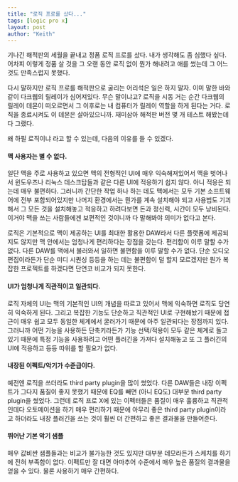 ```yaml
---
title: "로직 프로를 샀다..."
tags: [logic pro x]
layout: post
author: "Keith"
---
```


기나긴 해적판의 세월을 끝내고 정품 로직 프로를 샀다. 내가 생각해도 좀 심했다 싶다. 어차피 이렇게 정품 살 것을 그 오랜 동안 로직 없이 뭔가 해내려고 애를 썼는데 그 어느 것도 만족스럽지 못했다. 

다시 말하지만 로직 프로를 해적판으로 굴리는 어리석은 일은 하지 말자. 이미 말한 바와 같이 다크웹의 릴레이가 심어져있다. 무슨 말이냐고? 로직을 시동 거는 순간 다크웹의 릴레이 데몬이 떠오르면서 그 이후로는 내 컴퓨터가 릴레이 역할을 하게 된다는 거다. 로직을 종료시켜도 이 데몬은 살아있으니까. 재미삼아 해적판 버전 몇 개 테스트 해봤는데 다 그랬다.

왜 하필 로직이냐 라고 할 수 있는데, 다음의 이유를 들 수 있겠다.

#### 맥 사용자는 별 수 없다.

일단 맥을 주로 사용하고 있으면 맥의 전형적인 UI에 매우 익숙해져있어서 맥을 벗어나서 윈도우즈나 리눅스 데스크탑들과 같은 다른 UI에 적응하기 쉽지 않다. 아니 적응은 되는데 매우 불편하다. 그러니까 간단한 작업 하나 하는 데도 맥에서는 모두 기본 소프트웨어에 전부 포함되어있지만 나머지 환경에서는 뭔가를 계속 설치해야 되고 사용법도 기괴해서 그 모든 것을 설치해놓고 적응하고 하려다보면 돈과 정신력, 시간이 모두 낭비된다. 이거야 맥을 쓰는 사람들에겐 보편적인 것이니까 다 말해봐야 의미가 없다고 본다.

로직은 기본적으로 맥이 제공하는 UI를 최대한 활용한 DAW라서 다른 플랫폼에 제공되지도 않지만 맥 안에서는 엄청나게 편리하다는 장점을 갖는다. 편리함이 이루 말할 수가 없다. 다른 DAW를 맥에서 불러와서 일하면 불편함을 이루 말할 수가 없다. 단순 오디오 편집이라든가 단순 미디 시퀀싱 등등을 하는 데는 불편함이 덜 할지 모르겠지만 뭔가 복잡한 프로젝트를 하겠다면 단연코 비교가 되지 못한다.

#### UI가 엄청나게 직관적이고 일관되다.

로직 자체의 UI는 맥의 기본적인 UI의 개념을 따르고 있어서 맥에 익숙하면 로직도 당연히 익숙하게 된다. 그리고 복잡한 기능도 단순하고 직관적인 UI로 구현해놨기 때문에 접근이 매우 쉽고 모두 동일한 체계에서 굴러가기 때문에 아주 일관되다는 장점까지 있다. 그러니까 어떤 기능을 사용하든 단축키라든가 기능 선택/적용이 모두 같은 체계로 돌고 있기 때문에 특정 기능을 사용하려고 어떤 플러긴을 가져다 설치해놓고 또 그 플러긴의 UI에 적응하고 등등 따위를 할 필요가 없다.

#### 내장된 이펙트/악기가 수준급이다.

예전엔 로직을 쓰더라도 third party plugin을 많이 썼었다. 다른 DAW들은 내장 이펙트가 그다지 품질이 좋지 못했기 때문에 EQ를 빼면 (아니 EQ도) 대부분 third party plugin을 썼었다. 그런데 로직 프로 X에 있는 이펙터들은 품질이 매우 훌륭하고 직관적인데다 오토메이션을 하기 매우 편리하기 때문에 아무리 좋은 third party plugin이라고 하더라도 내장 플러긴을 쓰는 것이 훨씬 더 간편하고 좋은 결과물을 만들어준다.

#### 뛰어난 기본 악기 샘플

매우 값비싼 샘플들과는 비교가 불가능한 것도 있지만 대부분 데모라든가 스케치를 하기에 전혀 부족함이 없다. 이펙트만 잘 대면 아마추어 수준에서 매우 높은 품질의 결과물을 얻을 수 있다. 물론 사용하기 매우 간편하다.

